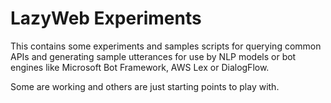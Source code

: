 # LazyWeb Experiments

This contains some experiments and samples scripts for querying common APIs and generating sample utterances for use by NLP models or bot engines like Microsoft Bot Framework, AWS Lex or DialogFlow.

Some are working and others are just starting points to play with.
